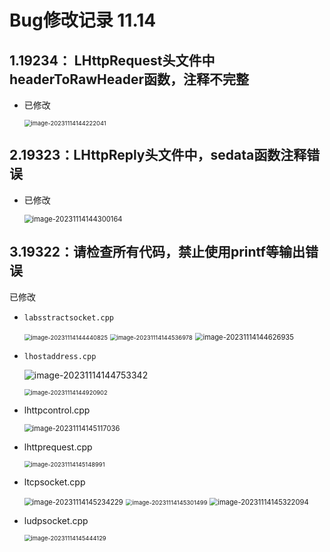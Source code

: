 # Bug修改记录 11.14

## 1.19234： LHttpRequest头文件中headerToRawHeader函数，注释不完整

- 已修改

  <img src="https://img-blog.csdnimg.cn/1256d653ded24b1e93696651e3c31f6a.png" alt="image-20231114144222041" style="zoom:67%;" />

## 2.19323：LHttpReply头文件中，sedata函数注释错误

- 已修改

  <img src="https://img-blog.csdnimg.cn/b8635861d1364c069ff901c257bdd286.png" alt="image-20231114144300164" style="zoom: 80%;" />

## 3.19322：请检查所有代码，禁止使用printf等输出错误

已修改

- `labsstractsocket.cpp`

  <img src="https://img-blog.csdnimg.cn/f4099912de3c4e9d924ecdc1e5ac0c70.png" alt="image-20231114144440825" style="zoom: 67%;" />

  <img src="https://img-blog.csdnimg.cn/82f57e69576d40f6870262c75b764966.png" alt="image-20231114144536978" style="zoom:67%;" />

  <img src="https://img-blog.csdnimg.cn/7f2474cf948d4d97ac8e4813b98d5868.png" alt="image-20231114144626935" style="zoom: 80%;" />

- `lhostaddress.cpp`

  ![image-20231114144753342](https://img-blog.csdnimg.cn/1ba57d0db1ea414ab3cbabd4423c19cd.png)

  <img src="https://img-blog.csdnimg.cn/aa0cf15aca68414a80fc9c0ad153a87e.png" alt="image-20231114144920902" style="zoom: 67%;" />

- lhttpcontrol.cpp

  <img src="https://img-blog.csdnimg.cn/110948bfaaef4c94b06029317400c4f8.png" alt="image-20231114145117036" style="zoom: 80%;" />

- lhttprequest.cpp

  <img src="https://img-blog.csdnimg.cn/9d552ce9788c456ba802f1c91b653ddd.png" alt="image-20231114145148991" style="zoom:67%;" />

- ltcpsocket.cpp

  <img src="https://img-blog.csdnimg.cn/888728f23cbd481e90a58251ad908c9a.png" alt="image-20231114145234229" style="zoom:80%;" />

  <img src="https://img-blog.csdnimg.cn/cc195478ac7e4fa1aea34b765e1bb651.png" alt="image-20231114145301499" style="zoom: 67%;" />

  <img src="https://img-blog.csdnimg.cn/b5250ad8edb047d29806b89ea735d8e1.png" alt="image-20231114145322094" style="zoom: 80%;" />

- ludpsocket.cpp

  <img src="https://img-blog.csdnimg.cn/3d00635b246b4f409e49630f0ec9a404.png" alt="image-20231114145444129" style="zoom:67%;" />


